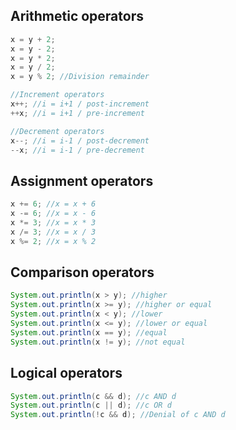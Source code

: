## Arithmetic operators

```java
x = y + 2;
x = y - 2;
x = y * 2;
x = y / 2;
x = y % 2; //Division remainder

//Increment operators
x++; //i = i+1 / post-increment
++x; //i = i+1 / pre-increment

//Decrement operators
x--; //i = i-1 / post-decrement
--x; //i = i-1 / pre-decrement
```

## Assignment operators

```java
x += 6; //x = x + 6
x -= 6; //x = x - 6
x *= 3; //x = x * 3
x /= 3; //x = x / 3
x %= 2; //x = x % 2
```

## Comparison operators

```java	
System.out.println(x > y); //higher
System.out.println(x >= y); //higher or equal
System.out.println(x < y); //lower
System.out.println(x <= y); //lower or equal
System.out.println(x == y); //equal
System.out.println(x != y); //not equal
```

## Logical operators

```java
System.out.println(c && d); //c AND d
System.out.println(c || d); //c OR d
System.out.println(!c && d); //Denial of c AND d
```